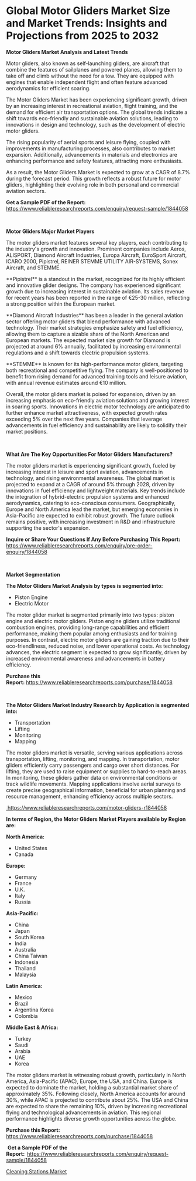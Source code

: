 <p><h1>Global Motor Gliders Market Size and Market Trends: Insights and Projections from 2025 to 2032</h1></p><p><strong>Motor Gliders Market Analysis and Latest Trends</strong></p>
<p><p>Motor gliders, also known as self-launching gliders, are aircraft that combine the features of sailplanes and powered planes, allowing them to take off and climb without the need for a tow. They are equipped with engines that enable independent flight and often feature advanced aerodynamics for efficient soaring. </p><p>The Motor Gliders Market has been experiencing significant growth, driven by an increasing interest in recreational aviation, flight training, and the demand for efficient air transportation options. The global trends indicate a shift towards eco-friendly and sustainable aviation solutions, leading to innovations in design and technology, such as the development of electric motor gliders. </p><p>The rising popularity of aerial sports and leisure flying, coupled with improvements in manufacturing processes, also contributes to market expansion. Additionally, advancements in materials and electronics are enhancing performance and safety features, attracting more enthusiasts. </p><p>As a result, the Motor Gliders Market is expected to grow at a CAGR of 8.7% during the forecast period. This growth reflects a robust future for motor gliders, highlighting their evolving role in both personal and commercial aviation sectors.</p></p>
<p><strong>Get a Sample PDF of the Report:&nbsp;</strong> <a href="https://www.reliableresearchreports.com/enquiry/request-sample/1844058?utm_campaign=2279&utm_medium=2&utm_source=Github&utm_content=ia&utm_term=09042025&utm_id=motor-gliders">https://www.reliableresearchreports.com/enquiry/request-sample/1844058</a></p>
<p>&nbsp;</p>
<p><strong>Motor Gliders Major Market Players</strong></p>
<p><p>The motor gliders market features several key players, each contributing to the industry's growth and innovation. Prominent companies include Aeros, ALISPORT, Diamond Aircraft Industries, Europa Aircraft, EuroSport Aircraft, ICARO 2000, Pipistrel, REINER STEMME UTILITY AIR-SYSTEMS, Sonex Aircraft, and STEMME.</p><p>**Pipistrel** is a standout in the market, recognized for its highly efficient and innovative glider designs. The company has experienced significant growth due to increasing interest in sustainable aviation. Its sales revenue for recent years has been reported in the range of €25-30 million, reflecting a strong position within the European market.</p><p>**Diamond Aircraft Industries** has been a leader in the general aviation sector offering motor gliders that blend performance with advanced technology. Their market strategies emphasize safety and fuel efficiency, allowing them to capture a sizable share of the North American and European markets. The expected market size growth for Diamond is projected at around 6% annually, facilitated by increasing environmental regulations and a shift towards electric propulsion systems.</p><p>**STEMME** is known for its high-performance motor gliders, targeting both recreational and competitive flying. The company is well-positioned to benefit from rising demand for advanced training tools and leisure aviation, with annual revenue estimates around €10 million.</p><p>Overall, the motor gliders market is poised for expansion, driven by an increasing emphasis on eco-friendly aviation solutions and growing interest in soaring sports. Innovations in electric motor technology are anticipated to further enhance market attractiveness, with expected growth rates exceeding 5% over the next five years. Companies that leverage advancements in fuel efficiency and sustainability are likely to solidify their market positions.</p></p>
<p>&nbsp;</p>
<p><strong>What Are The Key Opportunities For Motor Gliders Manufacturers?</strong></p>
<p><p>The motor gliders market is experiencing significant growth, fueled by increasing interest in leisure and sport aviation, advancements in technology, and rising environmental awareness. The global market is projected to expand at a CAGR of around 5% through 2028, driven by innovations in fuel efficiency and lightweight materials. Key trends include the integration of hybrid-electric propulsion systems and enhanced aerodynamics, catering to eco-conscious consumers. Geographically, Europe and North America lead the market, but emerging economies in Asia-Pacific are expected to exhibit robust growth. The future outlook remains positive, with increasing investment in R&D and infrastructure supporting the sector's expansion.</p></p>
<p><strong>Inquire or Share Your Questions If Any Before Purchasing This Report:</strong> <a href="https://www.reliableresearchreports.com/enquiry/pre-order-enquiry/1844058?utm_campaign=2279&utm_medium=2&utm_source=Github&utm_content=ia&utm_term=09042025&utm_id=motor-gliders">https://www.reliableresearchreports.com/enquiry/pre-order-enquiry/1844058</a></p>
<p>&nbsp;</p>
<p><strong>Market Segmentation</strong></p>
<p><strong>The Motor Gliders Market Analysis by types is segmented into:</strong></p>
<p><ul><li>Piston Engine</li><li>Electric Motor</li></ul></p>
<p><p>The motor glider market is segmented primarily into two types: piston engine and electric motor gliders. Piston engine gliders utilize traditional combustion engines, providing long-range capabilities and efficient performance, making them popular among enthusiasts and for training purposes. In contrast, electric motor gliders are gaining traction due to their eco-friendliness, reduced noise, and lower operational costs. As technology advances, the electric segment is expected to grow significantly, driven by increased environmental awareness and advancements in battery efficiency.</p></p>
<p><strong>Purchase this Report:&nbsp;</strong><a href="https://www.reliableresearchreports.com/purchase/1844058?utm_campaign=2279&utm_medium=2&utm_source=Github&utm_content=ia&utm_term=09042025&utm_id=motor-gliders">https://www.reliableresearchreports.com/purchase/1844058</a></p>
<p>&nbsp;</p>
<p><strong>The Motor Gliders Market Industry Research by Application is segmented into:</strong></p>
<p><ul><li>Transportation</li><li>Lifting</li><li>Monitoring</li><li>Mapping</li></ul></p>
<p><p>The motor gliders market is versatile, serving various applications across transportation, lifting, monitoring, and mapping. In transportation, motor gliders efficiently carry passengers and cargo over short distances. For lifting, they are used to raise equipment or supplies to hard-to-reach areas. In monitoring, these gliders gather data on environmental conditions or track wildlife movements. Mapping applications involve aerial surveys to create precise geographical information, beneficial for urban planning and resource management, enhancing efficiency across multiple sectors.</p></p>
<p><a href="https://www.reliableresearchreports.com/motor-gliders-r1844058?utm_campaign=2279&utm_medium=2&utm_source=Github&utm_content=ia&utm_term=09042025&utm_id=motor-gliders">&nbsp;https://www.reliableresearchreports.com/motor-gliders-r1844058</a></p>
<p><strong>In terms of Region, the Motor Gliders Market Players available by Region are:</strong></p>
<p>
    <p> <strong> North America: </strong>
        <ul>
            <li>United States</li>
            <li>Canada</li>
        </ul>
        </p> 
    <p> <strong> Europe: </strong>
        <ul>
            <li>Germany</li>
            <li>France</li>
            <li>U.K.</li>
            <li>Italy</li>
            <li>Russia</li>
        </ul>
        </p> 
    <p> <strong> Asia-Pacific: </strong>
        <ul>
            <li>China</li>
            <li>Japan</li>
            <li>South Korea</li>
            <li>India</li>
            <li>Australia</li>
            <li>China Taiwan</li>
            <li>Indonesia</li>
            <li>Thailand</li>
            <li>Malaysia</li>
        </ul>
        </p> 
    <p> <strong> Latin America: </strong>
        <ul>
            <li>Mexico</li>
            <li>Brazil</li>
            <li>Argentina Korea</li>
            <li>Colombia</li>
        </ul>
        </p> 
    <p> <strong> Middle East & Africa: </strong>
        <ul>
            <li>Turkey</li>
            <li>Saudi</li>
            <li>Arabia</li>
            <li>UAE</li>
            <li>Korea</li>
        </ul>
    </p>
    </p>
<p><p>The motor gliders market is witnessing robust growth, particularly in North America, Asia-Pacific (APAC), Europe, the USA, and China. Europe is expected to dominate the market, holding a substantial market share of approximately 35%. Following closely, North America accounts for around 30%, while APAC is projected to contribute about 25%. The USA and China are expected to share the remaining 10%, driven by increasing recreational flying and technological advancements in aviation. This regional performance highlights diverse growth opportunities across the globe.</p></p>
<p><strong>Purchase this Report: </strong><a href="https://www.reliableresearchreports.com/purchase/1844058?utm_campaign=2279&utm_medium=2&utm_source=Github&utm_content=ia&utm_term=09042025&utm_id=motor-gliders">https://www.reliableresearchreports.com/purchase/1844058</a></p>
<p>&nbsp;<strong>Get a Sample PDF of the Report:&nbsp;&nbsp;</strong><a href="https://www.reliableresearchreports.com/enquiry/request-sample/1844058?utm_campaign=2279&utm_medium=2&utm_source=Github&utm_content=ia&utm_term=09042025&utm_id=motor-gliders">https://www.reliableresearchreports.com/enquiry/request-sample/1844058</a></p>
<p><strong></strong></p>
<p><p><a href="https://github.com/globismark/Market-Research-Report-List-6/blob/main/cleaning-stations-market.md?utm_campaign=2279&utm_medium=2&utm_source=Github&utm_content=ia&utm_term=09042025&utm_id=motor-gliders">Cleaning Stations Market</a></p></p>